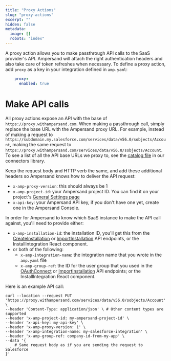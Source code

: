 ```yaml
---
title: "Proxy Actions"
slug: "proxy-actions"
excerpt: ""
hidden: false
metadata: 
  image: []
  robots: "index"
---
```

A proxy action allows you to make passthrough API calls to the SaaS provider's API. Ampersand will attach the right authentication headers and also take care of token refreshes when necessary. To define a proxy action, add `proxy` as a key in your integration defined in `amp.yaml`:

```yaml
    proxy:
      enabled: true
```

# Make API calls

All proxy actions expose an API with the base of `https://proxy.withampersand.com`. When making a passthrough call, simply replace the base URL with the Ampersand proxy URL. For example, instead of making a request to `https://subdomain.my.salesforce.com/services/data/v56.0/sobjects/Account`, making the same request to `https://proxy.withampersand.com/services/data/v56.0/sobjects/Account`. To see a list of all the API base URLs we proxy to, see the [catalog file](https://github.com/amp-labs/connectors/blob/main/providers/catalog.go) in our connectors library.

Keep the request body and HTTP verb the same, and add these additional headers so Ampersand knows how to deliver the API request:

- `x-amp-proxy-version`: this should always be 1
- `x-amp-project-id`: your Ampersand project ID. You can find it on your project's [General Settings page](https://console.withampersand.com/projects/_/settings)
- `x-api-key`: your Ampersand API key, if you don't have one yet, create one in the Ampersand Console.

In order for Ampersand to know which SaaS instance to make the API call against, you'll need to provide either:

- `x-amp-installation-id`: the installation ID, you'll get this from the [CreateInstallation](ref:createinstallation) or [ImportInstallation](ref:importinstallation) API endpoints, or the InstallIntegration React component.
- or both of the following:
    - `x-amp-integration-name`: the integration name that you wrote in the `amp.yaml` file
    - `x-amp-group-ref`: the ID for the user group that you used in the [OAuthConnect](ref:oauthconnect) or [ImportInstallation](ref:importinstallation) API endpoints; or the InstallIntegration React component.

Here is an example API call:

```
curl --location --request PUT 'https://proxy.withampersand.com/services/data/v56.0/sobjects/Account' \
--header 'Content-Type: application/json' \ # Other content types are supported
--header 'x-amp-project-id: my-ampersand-project-id' \
--header 'x-api-key: my-api-key' \
--header 'x-amp-proxy-version: 1' \
--header 'x-amp-integration-name: my-salesforce-integration' \
--header 'x-amp-group-ref: company-id-from-my-app' \
--data '{
    # Same request body as if you are sending the request to Salesforce
}'
```
